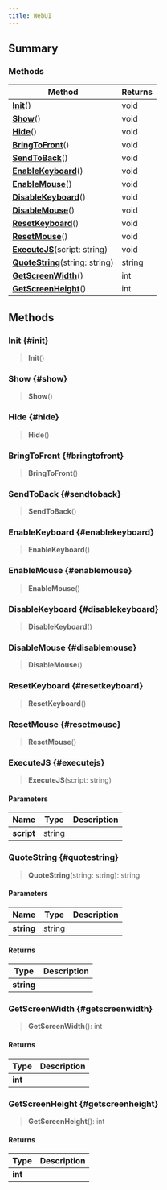 ```yaml
---
title: WebUI
---
```


## Summary

### Methods

| Method | Returns |
| ------ | ------- |
| **[Init](#init)**() | void |
| **[Show](#show)**() | void |
| **[Hide](#hide)**() | void |
| **[BringToFront](#bringtofront)**() | void |
| **[SendToBack](#sendtoback)**() | void |
| **[EnableKeyboard](#enablekeyboard)**() | void |
| **[EnableMouse](#enablemouse)**() | void |
| **[DisableKeyboard](#disablekeyboard)**() | void |
| **[DisableMouse](#disablemouse)**() | void |
| **[ResetKeyboard](#resetkeyboard)**() | void |
| **[ResetMouse](#resetmouse)**() | void |
| **[ExecuteJS](#executejs)**(script: string) | void |
| **[QuoteString](#quotestring)**(string: string) | string |
| **[GetScreenWidth](#getscreenwidth)**() | int |
| **[GetScreenHeight](#getscreenheight)**() | int |

## Methods

### Init {#init}

> **Init**()

### Show {#show}

> **Show**()

### Hide {#hide}

> **Hide**()

### BringToFront {#bringtofront}

> **BringToFront**()

### SendToBack {#sendtoback}

> **SendToBack**()

### EnableKeyboard {#enablekeyboard}

> **EnableKeyboard**()

### EnableMouse {#enablemouse}

> **EnableMouse**()

### DisableKeyboard {#disablekeyboard}

> **DisableKeyboard**()

### DisableMouse {#disablemouse}

> **DisableMouse**()

### ResetKeyboard {#resetkeyboard}

> **ResetKeyboard**()

### ResetMouse {#resetmouse}

> **ResetMouse**()

### ExecuteJS {#executejs}

> **ExecuteJS**(script: string)

#### Parameters

| Name | Type | Description |
| ---- | ---- | ----------- |
| **script** | string |  |

### QuoteString {#quotestring}

> **QuoteString**(string: string): string

#### Parameters

| Name | Type | Description |
| ---- | ---- | ----------- |
| **string** | string |  |

#### Returns

| Type | Description |
| ---- | ----------- |
| **string** |  |

### GetScreenWidth {#getscreenwidth}

> **GetScreenWidth**(): int

#### Returns

| Type | Description |
| ---- | ----------- |
| **int** |  |

### GetScreenHeight {#getscreenheight}

> **GetScreenHeight**(): int

#### Returns

| Type | Description |
| ---- | ----------- |
| **int** |  |

